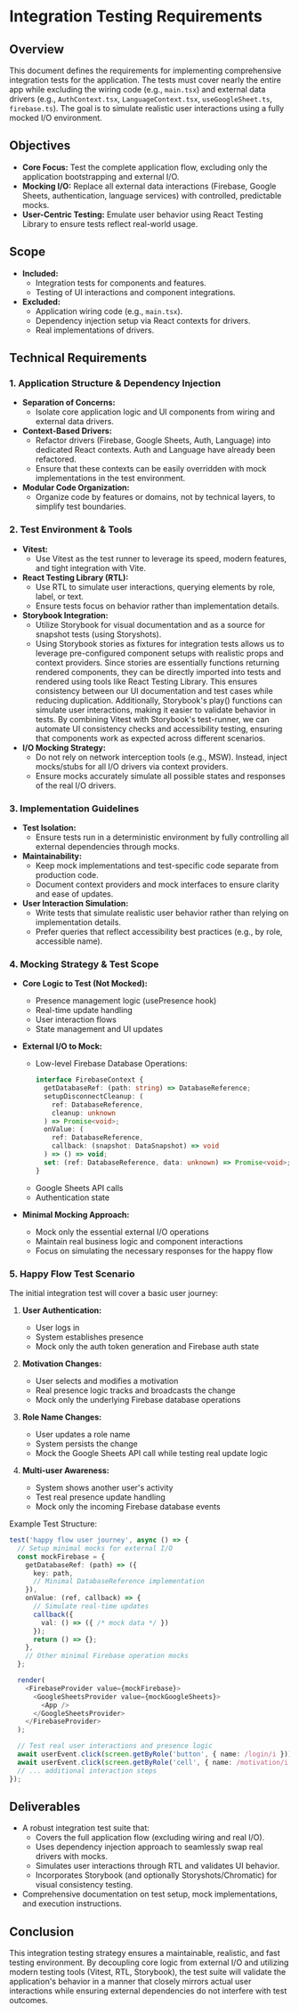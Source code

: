 # Integration Testing Requirements

## Overview

This document defines the requirements for implementing comprehensive integration tests for the application. The tests must cover nearly the entire app while excluding the wiring code (e.g., `main.tsx`) and external data drivers (e.g., `AuthContext.tsx`, `LanguageContext.tsx`, `useGoogleSheet.ts`, `firebase.ts`). The goal is to simulate realistic user interactions using a fully mocked I/O environment.

## Objectives

- **Core Focus:** Test the complete application flow, excluding only the application bootstrapping and external I/O.
- **Mocking I/O:** Replace all external data interactions (Firebase, Google Sheets, authentication, language services) with controlled, predictable mocks.
- **User-Centric Testing:** Emulate user behavior using React Testing Library to ensure tests reflect real-world usage.

## Scope

- **Included:**
  - Integration tests for components and features.
  - Testing of UI interactions and component integrations.
- **Excluded:**
  - Application wiring code (e.g., `main.tsx`).
  - Dependency injection setup via React contexts for drivers.
  - Real implementations of drivers.

## Technical Requirements

### 1. Application Structure & Dependency Injection

- **Separation of Concerns:**
  - Isolate core application logic and UI components from wiring and external data drivers.
- **Context-Based Drivers:**
  - Refactor drivers (Firebase, Google Sheets, Auth, Language) into dedicated React contexts. Auth and Language have already been refactored.
  - Ensure that these contexts can be easily overridden with mock implementations in the test environment.
- **Modular Code Organization:**
  - Organize code by features or domains, not by technical layers, to simplify test boundaries.

### 2. Test Environment & Tools

- **Vitest:**
  - Use Vitest as the test runner to leverage its speed, modern features, and tight integration with Vite.
- **React Testing Library (RTL):**
  - Use RTL to simulate user interactions, querying elements by role, label, or text.
  - Ensure tests focus on behavior rather than implementation details.
- **Storybook Integration:**
  - Utilize Storybook for visual documentation and as a source for snapshot tests (using Storyshots).
  - Using Storybook stories as fixtures for integration tests allows us to leverage pre-configured component setups with realistic props and context providers. Since stories are essentially functions returning rendered components, they can be directly imported into tests and rendered using tools like React Testing Library. This ensures consistency between our UI documentation and test cases while reducing duplication. Additionally, Storybook's play() functions can simulate user interactions, making it easier to validate behavior in tests. By combining Vitest with Storybook's test-runner, we can automate UI consistency checks and accessibility testing, ensuring that components work as expected across different scenarios.
- **I/O Mocking Strategy:**
  - Do not rely on network interception tools (e.g., MSW). Instead, inject mocks/stubs for all I/O drivers via context providers.
  - Ensure mocks accurately simulate all possible states and responses of the real I/O drivers.

### 3. Implementation Guidelines

- **Test Isolation:**
  - Ensure tests run in a deterministic environment by fully controlling all external dependencies through mocks.
- **Maintainability:**
  - Keep mock implementations and test-specific code separate from production code.
  - Document context providers and mock interfaces to ensure clarity and ease of updates.
- **User Interaction Simulation:**
  - Write tests that simulate realistic user behavior rather than relying on implementation details.
  - Prefer queries that reflect accessibility best practices (e.g., by role, accessible name).

### 4. Mocking Strategy & Test Scope

- **Core Logic to Test (Not Mocked):**

  - Presence management logic (usePresence hook)
  - Real-time update handling
  - User interaction flows
  - State management and UI updates

- **External I/O to Mock:**

  - Low-level Firebase Database Operations:
    ```typescript
    interface FirebaseContext {
      getDatabaseRef: (path: string) => DatabaseReference;
      setupDisconnectCleanup: (
        ref: DatabaseReference,
        cleanup: unknown
      ) => Promise<void>;
      onValue: (
        ref: DatabaseReference,
        callback: (snapshot: DataSnapshot) => void
      ) => () => void;
      set: (ref: DatabaseReference, data: unknown) => Promise<void>;
    }
    ```
  - Google Sheets API calls
  - Authentication state

- **Minimal Mocking Approach:**
  - Mock only the essential external I/O operations
  - Maintain real business logic and component interactions
  - Focus on simulating the necessary responses for the happy flow

### 5. Happy Flow Test Scenario

The initial integration test will cover a basic user journey:

1. **User Authentication:**

   - User logs in
   - System establishes presence
   - Mock only the auth token generation and Firebase auth state

2. **Motivation Changes:**

   - User selects and modifies a motivation
   - Real presence logic tracks and broadcasts the change
   - Mock only the underlying Firebase database operations

3. **Role Name Changes:**

   - User updates a role name
   - System persists the change
   - Mock the Google Sheets API call while testing real update logic

4. **Multi-user Awareness:**
   - System shows another user's activity
   - Test real presence update handling
   - Mock only the incoming Firebase database events

Example Test Structure:

```typescript
test('happy flow user journey', async () => {
  // Setup minimal mocks for external I/O
  const mockFirebase = {
    getDatabaseRef: (path) => ({
      key: path,
      // Minimal DatabaseReference implementation
    }),
    onValue: (ref, callback) => {
      // Simulate real-time updates
      callback({
        val: () => ({ /* mock data */ })
      });
      return () => {};
    },
    // Other minimal Firebase operation mocks
  };

  render(
    <FirebaseProvider value={mockFirebase}>
      <GoogleSheetsProvider value={mockGoogleSheets}>
        <App />
      </GoogleSheetsProvider>
    </FirebaseProvider>
  );

  // Test real user interactions and presence logic
  await userEvent.click(screen.getByRole('button', { name: /login/i }));
  await userEvent.click(screen.getByRole('cell', { name: /motivation/i }));
  // ... additional interaction steps
});
```

## Deliverables

- A robust integration test suite that:
  - Covers the full application flow (excluding wiring and real I/O).
  - Uses dependency injection approach to seamlessly swap real drivers with mocks.
  - Simulates user interactions through RTL and validates UI behavior.
  - Incorporates Storybook (and optionally Storyshots/Chromatic) for visual consistency testing.
- Comprehensive documentation on test setup, mock implementations, and execution instructions.

## Conclusion

This integration testing strategy ensures a maintainable, realistic, and fast testing environment. By decoupling core logic from external I/O and utilizing modern testing tools (Vitest, RTL, Storybook), the test suite will validate the application's behavior in a manner that closely mirrors actual user interactions while ensuring external dependencies do not interfere with test outcomes.
